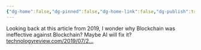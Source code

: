 ```yaml
---
{"dg-home":false,"dg-pinned":false,"dg-home-link":false,"dg-publish":true,"tags":["dgblip"],"disabled rules":["yaml-title","yaml-title-alias","file-name-heading"],"title":"philipp on mastodon @ 2024-03-28","created-date":"2024-03-28T20:40:43","id":112175247739589860,"updated-date":"2025-05-02T08:50:44","dg-path":"blips/112175247739589856.md","permalink":"/blips/112175247739589856/","dgPassFrontmatter":true}
---
```



Looking back at this article from 2019, I wonder why Blockchain was ineffective against Blockchain? Maybe AI will fix it? [technologyreview.com/2019/07/2…](https://www.technologyreview.com/2019/07/25/65533/the-new-york-times-thinks-a-blockchain-could-help-stamp-out-fake-news/)



